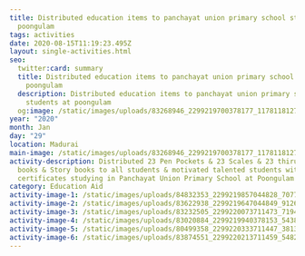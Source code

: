 ```yaml
---
title: Distributed education items to panchayat union primary school students at
  poongulam
tags: activities
date: 2020-08-15T11:19:23.495Z
layout: single-activities.html
seo:
  twitter:card: summary
  title: Distributed education items to panchayat union primary school students at
    poongulam
  description: Distributed education items to panchayat union primary school
    students at poongulam
  og:image: /static/images/uploads/83268946_2299219700378177_1178118127817326592_o_2299219697044844.jpg
year: "2020"
month: Jan
day: "29"
location: Madurai
main-image: /static/images/uploads/83268946_2299219700378177_1178118127817326592_o_2299219697044844.jpg
activity-description: Distributed 23 Pen Pockets & 23 Scales & 23 thirukural
  books & Story books to all students & motivated talented students with
  certificates studying in Panchayat Union Primary School at Poongulam
category: Education Aid
activity-image-1: /static/images/uploads/84832353_2299219857044828_7077121907757154304_o_2299219850378162.jpg
activity-image-2: /static/images/uploads/83622938_2299219647044849_9126380091784298496_o_2299219640378183.jpg
activity-image-3: /static/images/uploads/83232505_2299220073711473_7194119209196978176_o_2299220067044807.jpg
activity-image-4: /static/images/uploads/83020884_2299219940378153_543856019176947712_o_2299219937044820.jpg
activity-image-5: /static/images/uploads/80499358_2299220333711447_3813446696990408704_o_2299220330378114.jpg
activity-image-6: /static/images/uploads/83874551_2299220213711459_548236052595212288_o_2299220207044793.jpg
---
```

